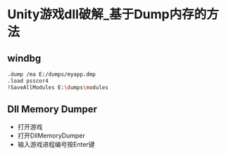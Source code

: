 # Unity游戏dll破解_基于Dump内存的方法

## windbg

```sh
.dump /ma E:/dumps/myapp.dmp
.load psscor4
!SaveAllModules E:\dumps\modules

```

## Dll Memory Dumper

- 打开游戏
- 打开DllMemoryDumper
- 输入游戏进程编号按Enter键
